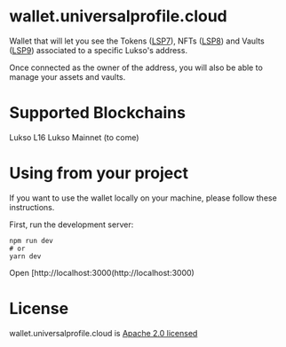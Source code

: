 # wallet.universalprofile.cloud

Wallet that will let you see the Tokens ([LSP7](https://docs.lukso.tech/standards/nft-2.0/LSP7-Digital-Asset)), NFTs ([LSP8](https://docs.lukso.tech/standards/nft-2.0/LSP8-Identifiable-Digital-Asset)) and Vaults ([LSP9](https://docs.lukso.tech/standards/smart-contracts/lsp9-vault)) associated to a specific Lukso's address.

Once connected as the owner of the address, you will also be able to manage your assets and vaults.

# Supported Blockchains

Lukso L16
Lukso Mainnet (to come)

# Using from your project

If you want to use the wallet locally on your machine, please follow these instructions.

First, run the development server:

```
npm run dev
# or
yarn dev
```

Open [http://localhost:3000(http://localhost:3000)

# License

wallet.universalprofile.cloud is [Apache 2.0 licensed](./LICENSE)
